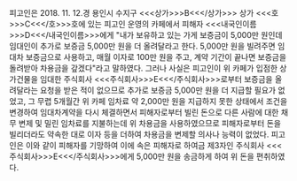 피고인은 2018. 11. 12.경 용인시 수지구 <<<상가>>>B<<</상가>>> 상가 <<<호>>>C<<</호>>>호에 있는 피고인 운영의 카페에서 피해자 <<<내국인이름>>>D<<</내국인이름>>>에게 "내가 보유하고 있는 가게 보증금이 5,000만 원인데 임대인이 추가로 보증금 5,000만 원을 더 올려달라고 한다. 5,000만 원을 빌려주면 임대차 보증금으로 사용하고, 매월 이자로 100만 원을 주고, 계약 기간이 끝나면 보증금을 돌려받아 차용금을 갚겠다"라고 말하였다.
그러나 사실은 피고인이 위 카페가 입점한 상가건물을 임대한 주식회사 <<<주식회사>>>E<<</주식회사>>>로부터 보증금을 올려달라는 요청을 받은 적이 없으므로 추가로 보증금 5,000만 원을 더 지급할 필요가 없었고, 그 무렵 5개월간 위 카페 임차료 약 2,000만 원을 지급하지 못한 상태에서 조건을 변경하여 임대차계약을 다시 체결하면서 피해자로부터 빌린 돈으로 다른 사람에 대한 채무 변제 및 밀린 임차료를 지불하는데 위 차용금을 사용하였으므로 피해자로부터 돈을 빌리더라도 약속한 대로 이자 등을 더하여 차용금을 변제할 의사나 능력이 없었다.
피고인은 이와 같이 피해자를 기망하여 이에 속은 피해자로 하여금 제3자인 주식회사 <<<주식회사>>>E<<</주식회사>>>에게 5,000만 원을 송금하게 하여 위 돈을 편취하였다.